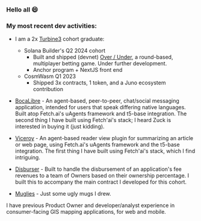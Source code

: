 ### Hello all 😄
<!--
**bgoober/bgoober** is a ✨ _special_ ✨ repository because its `README.md` (this file) appears on your GitHub profile.

Here are some ideas to get you started:

- 🔭 I’m currently working on ...
- 🌱 I’m currently learning ...
- 👯 I’m looking to collaborate on ...
- 🤔 I’m looking for help with ...
- 💬 Ask me about ...
- 📫 How to reach me: ...
- ⚡ Fun fact: ...
-->

### My most recent dev activities:

- I am a 2x [Turbine3](https://turbin3.com/) cohort graduate:
  - Solana Builder's Q2 2024 cohort
    - Built and shipped (devnet) [Over / Under](https://over-under-beta.vercel.app/), a round-based, multiplayer betting game. Under further development.
    - Anchor program + NextJS front end
  - CosmWasm Q1 2023
    - Shipped 3x contracts, 1 token, and a Juno ecosystem contribution

- [BocaLibre](https://github.com/bgoober/BocaLibre) - An agent-based, peer-to-peer, chat/social messaging application, intended for users that speak differing native languages. Built atop Fetch.ai's uAgents framework and t5-base integration. The second thing I have built using Fetch'ai's stack; I heard Zuck is interested in buying it (just kidding).

- [Viceroy](https://github.com/bgoober/Viceroy) - An agent-based reader view plugin for summarizing an article or web page, using Fetch.ai's uAgents framework and the t5-base integration. The first thing I have built using Fetch'ai's stack, which I find intriguing.

- [Disburser](https://github.com/bgoober/Disburser) - Built to handle the disbursement of an application's fee revenues to a team of Owners based on their ownership percentage. I built this to accompany the main contract I developed for this cohort.

- [Muglies](https://github.com/bgoober/Muglies) - Just some ugly mugs I drew.

I have previous Product Owner and developer/analyst experience in consumer-facing GIS mapping applications, for web and mobile.
